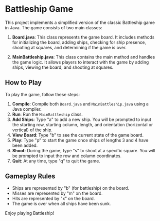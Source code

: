# Battleship Game

This project implements a simplified version of the classic Battleship game in Java. The game consists of two main classes:

1. **Board.java**: This class represents the game board. It includes methods for initializing the board, adding ships, checking for ship presence, shooting at squares, and determining if the game is over.

2. **MainBattleship.java**: This class contains the main method and handles the game logic. It allows players to interact with the game by adding ships, viewing the board, and shooting at squares.

## How to Play

To play the game, follow these steps:

1. **Compile**: Compile both `Board.java` and `MainBattleship.java` using a Java compiler.
2. **Run**: Run the `MainBattleship` class.
3. **Add Ships**: Type "a" to add a new ship. You will be prompted to input the starting row, starting column, length, and orientation (horizontal or vertical) of the ship.
4. **View Board**: Type "b" to see the current state of the game board.
5. **Play**: Type "p" to start the game once ships of lengths 3 and 4 have been added.
6. **Shoot**: During the game, type "s" to shoot at a specific square. You will be prompted to input the row and column coordinates.
7. **Quit**: At any time, type "q" to quit the game.

## Gameplay Rules

- Ships are represented by "b" (for battleship) on the board.
- Misses are represented by "m" on the board.
- Hits are represented by "x" on the board.
- The game is over when all ships have been sunk.

Enjoy playing Battleship!
